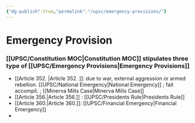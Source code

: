 ```yaml
---
{"dg-publish":true,"permalink":"/upsc/emergency-provisions/"}
---
```


# Emergency Provision
### [[UPSC/Constitution MOC\|Constitution MOC]] stipulates three type of [[UPSC/Emergency Provisions\|Emergency Provisions]]
- [[Article 352. \|Article 352. ]]: due to war, external aggression or armed rebellion. [[UPSC/National Emergency\|National Emergency]] ; fait accompli. ; [[Minerva Mills Case\|Minerva Mills Case]]
- [[Article 356.\|Article 356.]] : [[UPSC/Presidents Rule\|Presidents Rule]]
- [[Article 360.\|Article 360.]]: [[UPSC/Financial Emergency\|Financial Emergency]]
-